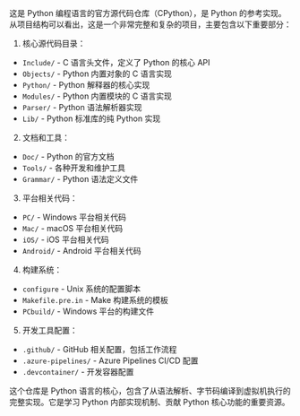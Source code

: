 


          
这是 Python 编程语言的官方源代码仓库（CPython），是 Python 的参考实现。从项目结构可以看出，这是一个非常完整和复杂的项目，主要包含以下重要部分：

1. 核心源代码目录：
- `Include/` - C 语言头文件，定义了 Python 的核心 API
- `Objects/` - Python 内置对象的 C 语言实现
- `Python/` - Python 解释器的核心实现
- `Modules/` - Python 内置模块的 C 语言实现
- `Parser/` - Python 语法解析器实现
- `Lib/` - Python 标准库的纯 Python 实现

2. 文档和工具：
- `Doc/` - Python 的官方文档
- `Tools/` - 各种开发和维护工具
- `Grammar/` - Python 语法定义文件

3. 平台相关代码：
- `PC/` - Windows 平台相关代码
- `Mac/` - macOS 平台相关代码
- `iOS/` - iOS 平台相关代码
- `Android/` - Android 平台相关代码

4. 构建系统：
- `configure` - Unix 系统的配置脚本
- `Makefile.pre.in` - Make 构建系统的模板
- `PCbuild/` - Windows 平台的构建文件

5. 开发工具配置：
- `.github/` - GitHub 相关配置，包括工作流程
- `.azure-pipelines/` - Azure Pipelines CI/CD 配置
- `.devcontainer/` - 开发容器配置

这个仓库是 Python 语言的核心，包含了从语法解析、字节码编译到虚拟机执行的完整实现。它是学习 Python 内部实现机制、贡献 Python 核心功能的重要资源。
        